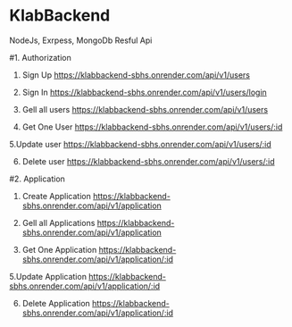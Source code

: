 # KlabBackend
NodeJs, Exrpess, MongoDb Resful Api



#1. Authorization

1. Sign Up
    https://klabbackend-sbhs.onrender.com/api/v1/users


2. Sign In
    https://klabbackend-sbhs.onrender.com/api/v1/users/login


3. Gell all users
    https://klabbackend-sbhs.onrender.com/api/v1/users


4. Get One User
    https://klabbackend-sbhs.onrender.com/api/v1/users/:id


5.Update user
    https://klabbackend-sbhs.onrender.com/api/v1/users/:id


6. Delete user
    https://klabbackend-sbhs.onrender.com/api/v1/users/:id
    
#2. Application

1. Create Application
    https://klabbackend-sbhs.onrender.com/api/v1/application


3. Gell all Applications
    https://klabbackend-sbhs.onrender.com/api/v1/application


4. Get One Application
    https://klabbackend-sbhs.onrender.com/api/v1/application/:id


5.Update Application
    https://klabbackend-sbhs.onrender.com/api/v1/application/:id


6. Delete Application
    https://klabbackend-sbhs.onrender.com/api/v1/application/:id
